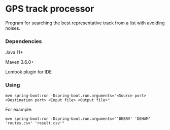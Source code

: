 # GPS track processor
Program for searching the best representative track from a list with avoiding noises.

### Dependencies
Java 11+

Maven 3.6.0+

Lombok plugin for IDE

### Using

`mvn spring-boot:run -Dspring-boot.run.arguments="<Source port> <Destination port> <Input file> <Output file>"`

For example:

`mvn spring-boot:run -Dspring-boot.run.arguments="'DEBRV' 'DEHAM' 'routes.csv' 'result.csv'"`